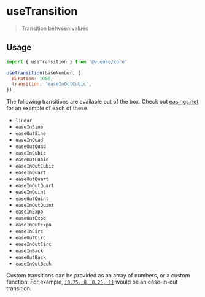 # useTransition

> Transition between values

## Usage

```jsx
import { useTransition } from '@vueuse/core'

useTransition(baseNumber, {
  duration: 1000,
  transition: 'easeInOutCubic',
})
```

The following transitions are available out of the box. Check out [easings.net](https://easings.net/en) for an example of each of these.

- `linear`
- `easeInSine`
- `easeOutSine`
- `easeInQuad`
- `easeOutQuad`
- `easeInCubic`
- `easeOutCubic`
- `easeInOutCubic`
- `easeInQuart`
- `easeOutQuart`
- `easeInOutQuart`
- `easeInQuint`
- `easeOutQuint`
- `easeInOutQuint`
- `easeInExpo`
- `easeOutExpo`
- `easeInOutExpo`
- `easeInCirc`
- `easeOutCirc`
- `easeInOutCirc`
- `easeInBack`
- `easeOutBack`
- `easeInOutBack`

Custom transitions can be provided as an array of numbers, or a custom function. For example, [`[0.75, 0, 0.25, 1]`](https://cubic-bezier.com/#.75,0,.25,1) would be an ease-in-out transition.
